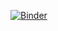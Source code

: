 [![Binder](https://mybinder.org/badge_logo.svg)](https://mybinder.org/v2/gh/dophos/stat_computing_seminar.git/master)
